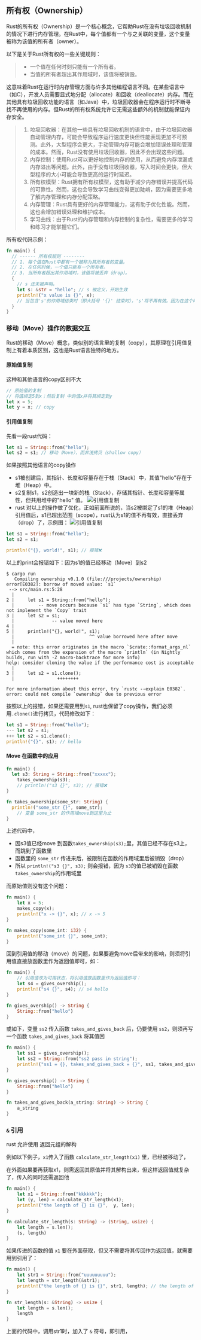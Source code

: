 ## 所有权（Ownership）

Rust的所有权（Ownership）是一个核心概念，它帮助Rust在没有垃圾回收机制的情况下进行内存管理。在Rust中，每个值都有一个与之关联的变量，这个变量被称为该值的所有者（owner）。

以下是关于Rust所有权的一些关键规则：

> - 一个值在任何时刻只能有一个所有者。
> - 当值的所有者超出其作用域时，该值将被销毁。

这意味着Rust在运行时内存管理方面与许多其他编程语言不同。在某些语言中（如C），开发人员需要显式地分配（allocate）和回收（deallocate）内存。而在其他具有垃圾回收功能的语言（如Java）中，垃圾回收器会在程序运行时不断寻找不再使用的内存。但Rust的所有权系统允许它无需这些额外的机制就能保证内存安全。

> 1. 垃圾回收器：在其他一些具有垃圾回收机制的语言中，由于垃圾回收器自动管理内存，可能会导致程序运行速度更快但性能表现更加不可预测。此外，大型程序会更大，手动管理内存可能会增加错误处理和管理的成本。然而，Rust没有使用垃圾回收器，因此不会出现这些问题。
>2. 内存控制：使用Rust可以更好地控制内存的使用，从而避免内存泄漏或内存溢出等问题。此外，由于没有垃圾回收器，写入时间会更快，但大型程序的大小可能会导致更高的运行时延迟。
>3. 所有权模型：Rust拥有所有权模型，这有助于减少内存错误并提高代码的可靠性。然而，这也会导致学习曲线变得更加陡峭，因为需要更多地了解内存管理和内存分配策略。
>4. 内存管理：Rust具有更好的内存管理能力，这有助于优化性能。然而，这也会增加错误处理和维护成本。
>5. 学习曲线：由于Rust的内存管理和内存控制的复杂性，需要更多的学习和练习才能掌握它们。


所有权代码示例：
```rust
fn main() {
  // ------ 所有权规则 --------
  // 1. 每个值在Rust中都有一个被称为其所有者的变量。
  // 2. 在任何时候，一个值只能有一个所有者。
  // 3. 当所有者超出其作用域时，该值将被丢弃（drop）。
  {
    // s 还未被声明。
    let s: &str = "hello"; // s 被定义，开始生效
    println!("x value is {}", x); 
    // 当包含's'的作用域结束时（即大括号 '{}' 结束时），'s'将不再有效。因为在这个时刻，'s'的所有者已经超出了其作用域，所以Rust会安全地删除's'所引用的内存中的数据。
  }
}
```

### 移动（Move）操作的数据交互

Rust的移动（Move）概念，类似别的语言里的复制（copy），其原理在引用值复制上有着本质区别，这也是Rust语言独特的地方。
#### 原始值复制
这种和其他语言的copy区别不大
```rust
// 原始值的复制
// 将值绑定5到x；然后复制 中的值x并将其绑定到y
let x = 5;
let y = x; // copy
```

#### 引用值复制

先看一段rust代码：
```rust
let s1 = String::from("hello");
let s2 = s1; // 移动（Move），而非浅拷贝（shallow copy）
```

如果按照其他语言的copy操作
- s1被创建后，其指针、长度和容量存在于栈（Stack）中，其值"hello"存在于堆（Heap）中。
- s2复制s1，s2创造出一块新的栈（Stack），存储其指针、长度和容量等属性，但共用堆中的"hello" 值。
![引用值复制](https://doc.rust-lang.org/book/img/trpl04-02.svg)
- rust 对以上的操作做了优化，正如前面所说的，当s2被绑定了s1的堆（Heap）引用值后，s1已超出范围（scope），rust认为s1的值不再有效，直接丢弃（drop）了，示例图：
![引用值复制](https://doc.rust-lang.org/book/img/trpl04-03.svg)

```rust
let s1 = String::from("hello");
let s2 = s1;

println!("{}, world!", s1); // 报错❌
```
以上的print会报错如下：因为s1的值已经移动（Move）到s2
```shell
$ cargo run
   Compiling ownership v0.1.0 (file:///projects/ownership)
error[E0382]: borrow of moved value: `s1`
 --> src/main.rs:5:28
  |
2 |     let s1 = String::from("hello");
  |         -- move occurs because `s1` has type `String`, which does not implement the `Copy` trait
3 |     let s2 = s1;
  |              -- value moved here
4 |
5 |     println!("{}, world!", s1);
  |                            ^^ value borrowed here after move
  |
  = note: this error originates in the macro `$crate::format_args_nl` which comes from the expansion of the macro `println` (in Nightly builds, run with -Z macro-backtrace for more info)
help: consider cloning the value if the performance cost is acceptable
  |
3 |     let s2 = s1.clone();
  |                ++++++++

For more information about this error, try `rustc --explain E0382`.
error: could not compile `ownership` due to previous error

```

按照以上的报错，如果还需要用到`s1`, rust也保留了copy操作，我们必须用`.clone()`进行拷贝，代码修改如下：

```rust
let s1 = String::from("hello");
--- let s2 = s1;
+++ let s2 = s1.clone();
println!("{}", s1); // hello
```

#### Move 在函数中的应用
```rust
fn main() {
  let s3: String = String::from("xxxxx");
	takes_ownership(s3);
	// println!("s3 {}", s3); // 报错❌
}

fn takes_ownership(some_str: String) {
  println!("some_str {}", some_str); 
	// 变量 some_str 的作用域move到这里为止
}

```
上述代码中，
- 因s3值已经move 到函数`takes_ownership(s3);`里，其值已经不存在s3上，而跳到了函数里
- 函数里的 `some_str` 传进来后，被限制在函数的作用域里后被销毁（drop）
- 所以 `println!("s3 {}", s3);` 则会报错，因为 `s3`的值已被销毁在函数 `takes_ownership`的作用域里

而原始值则没有这个问题：
```rust
fn main() {
	let x = 5;
	makes_copy(x);
	println!("x -> {}", x); // x -> 5
}

fn makes_copy(some_int: i32) {
	println!("some_int {}", some_int); 
}
```

回到引用值的移动（move）的问题，如果要避免move后带来的影响，则须将引用值直接放函数里作为返回值即可，如：

```rust
fn main() {
	// 引用值改为可用状态，将引用值放函数里作为返回值即可：
	let s4 = gives_overship();
	println!("s4 {}", s4); // s4 hello
}

fn gives_overship() -> String {
	String::from("hello")
}
```
或如下，变量 `ss2` 传入函数 `takes_and_gives_back` 后，仍要使用 `ss2`，则须再写一个函数 `takes_and_gives_back` 将其值困
```rust
fn main() {
	let ss1 = gives_overship();
	let ss2 = String::from("ss2 pass in string");
	println!("ss1 = {}, takes_and_gives_back = {}", ss1, takes_and_gives_back(ss2)); // ss1 = hello, ss3 = ss2 pass in string
}

fn gives_overship() -> String {
	String::from("hello")
}

fn takes_and_gives_back(a_string: String) -> String {
	a_string
}
```

### `&` 引用

rust 允许使用 返回元组的解构

例如以下例子，`x1`传入了函数 `calculate_str_length(x1)` 里，已经被移动了，

在外面如果要再获取x1，则需返回其原值并将其解构出来，但这样返回值就复杂了，传入的同时还需返回他
```rust
fn main() {
	let x1 = String::from("kkkkkk");
	let (y, len) = calculate_str_length(x1);
	println!("the length of {} is {}",  y, len);
}

fn calculate_str_length(s: String) -> (String, usize) {
	let length = s.len();
	(s, length)
}
```

如果传进的函数的值 `x1` 要在外面获取，但又不需要将其传回作为返回值，就需要用到引用了：

```rust
fn main() {
	let str1 = String::from("uuuuuuuuu");
	let length = str_length(&str1);
	println!("the length of {} is {}", str1, length); // the length of uuuuuuuuu is 9
}

fn str_length(s: &String) -> usize {
	let length = s.len();
	length
}
```

上面的代码中，调用str1时，加入了 `&` 符号，即引用，